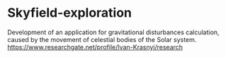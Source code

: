 # Skyfield-exploration
Development of an application for gravitational disturbances calculation, caused by the movement of celestial bodies of the Solar system.  https://www.researchgate.net/profile/Ivan-Krasnyj/research
